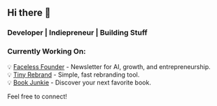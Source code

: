 ## Hi there 👋  
### Developer | Indiepreneur | Building Stuff  

### Currently Working On:  
💡 [Faceless Founder](https://facelessfounder.com?utm_source=github.com&utm_medium=about_me&utm_campaign=marius0x) - Newsletter for AI, growth, and entrepreneurship.  
💡 [Tiny Rebrand](https://www.tinyrebrand.com?utm_source=github.com&utm_medium=about_me&utm_campaign=marius0x) - Simple, fast rebranding tool.  
💡 [Book Junkie](https://www.bookjunkie.co?utm_source=github.com&utm_medium=about_me&utm_campaign=marius0x) - Discover your next favorite book.  

Feel free to connect!
